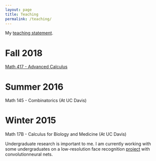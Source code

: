 ```yaml
---
layout: page
title: Teaching
permalink: /teaching/
---
```


My [teaching statement](Teaching_statement_2018.pdf).

# Fall 2018

[Math 417 - Advanced Calculus](math417fall2018.html)

# Summer 2016

Math 145 - Combinatorics (At UC Davis)

# Winter 2015

Math 17B - Calculus for Biology and Medicine (At UC Davis)

Undergraduate research is important to me. I am currently working with some undergraduates on a low-resolution face recognition [project](https://github.com/hkvinge/CSU-low-res-face-recognition) with convolutionneural nets.
